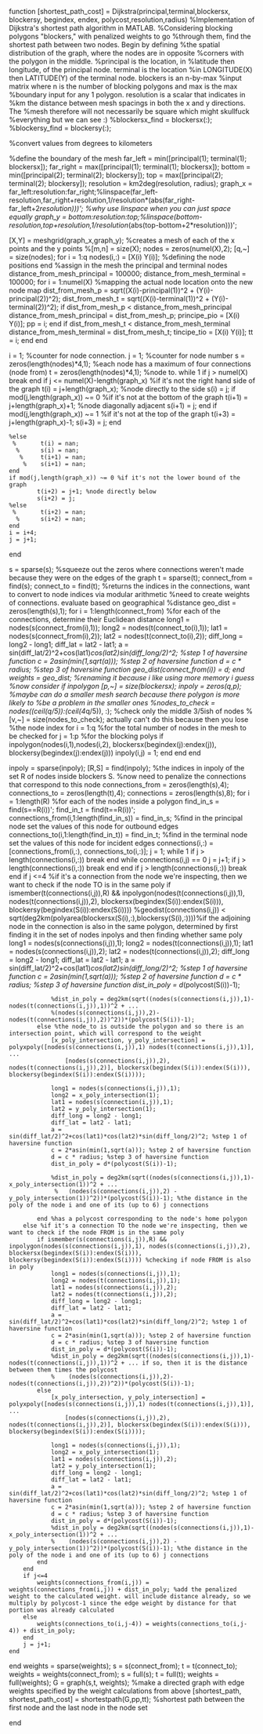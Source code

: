 function [shortest_path_cost] = Dijkstra(principal,terminal,blockersx, blockersy, begindex, endex, polycost,resolution,radius)
%Implementation of Dijkstra's shortest path algorithm in MATLAB.
%Considering blocking polygons "blockers," with penalized weights to go
%through them, find the shortest path between two nodes. Begin by defining
%the spatial distribution of the graph, where the nodes are in opposite
%corners with the polygon in the middle. %principal is the location, in
%latitude then longitude, of the principal node. terminal is the location
%in LONGITUDE(X) then LATITUDE(Y) of the terminal node. blockers is an n-by-max
%input matrix where n is the number of blocking polygons and max is the max
%boundary input for any 1 polygon. resolution is a scalar that indicates in
%km the distance between mesh spacings in both the x and y directions. The
%mesh therefore will not necessarily be square which might skullfuck
%everything but we can see :)
%blockersx_find = blockersx(:);
%blockersy_find = blockersy(:);

%convert values from degrees to kilometers

 
%define the boundary of the mesh
far_left = min([principal(1); terminal(1); blockersx]);
far_right = max([principal(1); terminal(1); blockersx]);
bottom = min([principal(2); terminal(2); blockersy]);
top = max([principal(2); terminal(2); blockersy]);
resolution = km2deg(resolution, radius);
graph_x = far_left:resolution:far_right;%linspace(far_left-resolution,far_right+resolution,1/resolution*(abs(far_right-far_left+2*resolution)))'; %why use linspace when you can just space equally 
graph_y = bottom:resolution:top;%linspace(bottom-resolution,top+resolution,1/resolution*(abs(top-bottom+2*resolution)))'; 

[X,Y] = meshgrid(graph_x,graph_y); %creates a mesh of each of the x points and the y points
%[m,n] = size(X);
nodes = zeros(numel(X),2);
[q,~] = size(nodes);
for i = 1:q
    nodes(i,:) = [X(i) Y(i)]; %defining the node positions
end
%assign in the mesh the principal and terminal nodes
distance_from_mesh_principal = 100000;
distance_from_mesh_terminal = 100000;
for i = 1:numel(X) %mapping the actual node location onto the new node map
    dist_from_mesh_p = sqrt((X(i)-principal(1))^2 + (Y(i)-principal(2))^2);
    dist_from_mesh_t = sqrt((X(i)-terminal(1))^2 + (Y(i)-terminal(2))^2);
    if dist_from_mesh_p < distance_from_mesh_principal
        distance_from_mesh_principal = dist_from_mesh_p;
        principe_pio = [X(i) Y(i)];
        pp = i;
    end
    if dist_from_mesh_t < distance_from_mesh_terminal
        distance_from_mesh_terminal = dist_from_mesh_t;
        tincipe_tio = [X(i) Y(i)];
        tt = i;
    end
end

i = 1; %counter for node connection. 
j = 1; %counter for node number
s = zeros(length(nodes)*4,1); %each node has a maximum of four connections (node from)
t = zeros(length(nodes)*4,1); %node to. 
while 1
    if j > numel(X)
        break
    end
    if j <= numel(X)-length(graph_x) %if it's not the right hand side of the graph 
            t(i) = j+length(graph_x); %node directly to the side
            s(i) = j;
            if mod(j,length(graph_x)) ~= 0 %if it's not at the bottom of the graph
                t(i+1) = j+length(graph_x)+1; %node diagonally adjacent
                s(i+1) = j;
            end
            if mod(j,length(graph_x)) ~= 1 %if it's not at the top of the graph
                t(i+3) = j+length(graph_x)-1;
                s(i+3) = j;
            end
                
    %else
     %       t(i) = nan;
      %      s(i) = nan;
       %     t(i+1) = nan;
        %    s(i+1) = nan;
    end
    if mod(j,length(graph_x)) ~= 0 %if it's not the lower bound of the graph
            t(i+2) = j+1; %node directly below
            s(i+2) = j; 
    %else
     %       t(i+2) = nan;
      %      s(i+2) = nan;
    end
    i = i+4;
    j = j+1; 
end

s = sparse(s); %squeeze out the zeros where connections weren't made because they were on the edges of the graph
t = sparse(t);
connect_from = find(s); 
connect_to = find(t); %returns the indices in the connections, want to convert to node indices via modular arithmetic
%need to create weights of connections. evaluate based on geographical
%distance 
geo_dist = zeros(length(s),1);
for i = 1:length(connect_from) %for each of the connections, determine their Euclidean distance
    long1 = nodes(s(connect_from(i),1));
    long2 = nodes(t(connect_to(i),1));
    lat1 = nodes(s(connect_from(i),2));
    lat2 = nodes(t(connect_to(i),2));
    diff_long = long2 - long1;
    diff_lat = lat2 - lat1;
    a = sin(diff_lat/2)^2+cos(lat1)*cos(lat2)*sin(diff_long/2)^2; %step 1 of haversine function
    c = 2*asin(min(1,sqrt(a))); %step 2 of haversine function
    d = c * radius; %step 3 of haversine function
    geo_dist(connect_from(i)) = d;
end
weights = geo_dist; %renaming it because i like using more memory i guess
%now consider if inpolygon 
[p,~] = size(blockersx);
inpoly = zeros(q,p);
%maybe can do a smaller mesh search because there polygon is more likely to
%be a problem in the smaller ones 
%nodes_to_check = nodes((ceil(q/5)):(ceil(4*q/5)), :); %check only the middle 3/5ish of nodes 
%[v,~] = size(nodes_to_check); actually can't do this because then you lose
%the node index
for i = 1:q %for the total number of nodes in the mesh to be checked
    for j = 1:p %for the blocking polys
        if inpolygon(nodes(i,1),nodes(i,2), blockersx(begindex(j):endex(j)), blockersy(begindex(j):endex(j)))
            inpoly(i,j) = 1;
        end
    end
end


inpoly = sparse(inpoly);
[R,S] = find(inpoly); %the indices in inpoly of the set R of nodes inside blockers S. 
%now need to penalize the connections that correspond to this node
connections_from = zeros(length(s),4);  
connections_to = zeros(length(t),4);
connections = zeros(length(s),8);
for i = 1:length(R) %for each of the nodes inside a polygon
    find_in_s = find(s==R(i))';
    find_in_t = find(t==R(i))';
    connections_from(i,1:length(find_in_s)) = find_in_s; %find in the principal node set the values of this node for outbound edges
    connections_to(i,1:length(find_in_t)) = find_in_t; %find in the terminal node set the values of this node for incident edges
    connections(i,:) = [connections_from(i,:), connections_to(i,:)];
    j = 1;
    while 1
        if j > length(connections(i,:))
            break
        end
        while connections(i,j) == 0
            j = j+1;
            if j > length(connections(i,:))
                break
            end
        end
        if j > length(connections(i,:))
                break
        end
        if j <=4 %if it's a connection from the node we're inspecting, then we want to check if the node TO is in the same poly
            if ismember(t(connections(i,j)),R) && inpolygon(nodes(t(connections(i,j)),1), nodes(t(connections(i,j)),2), blockersx(begindex(S(i)):endex(S(i))), blockersy(begindex(S(i)):endex(S(i))))     %geodist(connections(i,j)) < sqrt(deg2km(polyarea(blockersx(S(i),:),blockersy(S(i),:))))%if the adjoining node in the connection is also in the same polygon, determined by first finding it in the set of nodes inpolys and then finding whether same poly
                long1 = nodes(s(connections(i,j)),1);
                long2 = nodes(t(connections(i,j)),1);
                lat1 = nodes(s(connections(i,j)),2);
                lat2 = nodes(t(connections(i,j)),2);
                diff_long = long2 - long1;
                diff_lat = lat2 - lat1;
                a = sin(diff_lat/2)^2+cos(lat1)*cos(lat2)*sin(diff_long/2)^2; %step 1 of haversine function
                c = 2*asin(min(1,sqrt(a))); %step 2 of haversine function
                d = c * radius; %step 3 of haversine function
                dist_in_poly = d*(polycost(S(i))-1);
                
                
                %dist_in_poly = deg2km(sqrt((nodes(s(connections(i,j)),1)-nodes(t(connections(i,j)),1))^2 + ...
                %(nodes(s(connections(i,j)),2)-nodes(t(connections(i,j)),2))^2))*(polycost(S(i))-1);
            else %the node_to is outside the polygon and so there is an intersection point, which will correspond to the weight
                [x_poly_intersection, y_poly_intersection] = polyxpoly([nodes(s(connections(i,j)),1) nodes(t(connections(i,j)),1)], ...
                    [nodes(s(connections(i,j)),2), nodes(t(connections(i,j)),2)], blockersx(begindex(S(i)):endex(S(i))), blockersy(begindex(S(i)):endex(S(i))));
                
                long1 = nodes(s(connections(i,j)),1);
                long2 = x_poly_intersection(1);
                lat1 = nodes(s(connection(i,j)),1);
                lat2 = y_poly_intersection(1);
                diff_long = long2 - long1;
                diff_lat = lat2 - lat1;
                a = sin(diff_lat/2)^2+cos(lat1)*cos(lat2)*sin(diff_long/2)^2; %step 1 of haversine function
                c = 2*asin(min(1,sqrt(a))); %step 2 of haversine function
                d = c * radius; %step 3 of haversine function
                dist_in_poly = d*(polycost(S(i))-1);
                
                %dist_in_poly = deg2km(sqrt((nodes(s(connections(i,j)),1)-x_poly_intersection(1))^2 + ...
                 %   (nodes(s(connections(i,j)),2) - y_poly_intersection(1))^2))*(polycost(S(i))-1); %the distance in the poly of the node i and one of its (up to 6) j connections
                
            end %has a polycost corresponding to the node's home polygon
        else %if it's a connection TO the node we're inspecting, then we want to check if the node FROM is in the same poly
            if ismember(s(connections(i,j)),R) && inpolygon(nodes(s(connections(i,j)),1), nodes(s(connections(i,j)),2), blockersx(begindex(S(i)):endex(S(i))), blockersy(begindex(S(i)):endex(S(i)))) %checking if node FROM is also in poly 
                long1 = nodes(s(connections(i,j)),1);
                long2 = nodes(t(connections(i,j)),1);
                lat1 = nodes(s(connections(i,j)),2);
                lat2 = nodes(t(connections(i,j)),2);
                diff_long = long2 - long1;
                diff_lat = lat2 - lat1;
                a = sin(diff_lat/2)^2+cos(lat1)*cos(lat2)*sin(diff_long/2)^2; %step 1 of haversine function
                c = 2*asin(min(1,sqrt(a))); %step 2 of haversine function
                d = c * radius; %step 3 of haversine function
                dist_in_poly = d*(polycost(S(i))-1);
                %dist_in_poly = deg2km(sqrt((nodes(s(connections(i,j)),1)-nodes(t(connections(i,j)),1))^2 + ... if so, then it is the distance between them times the polycost
                %    (nodes(s(connections(i,j)),2)-nodes(t(connections(i,j)),2))^2))*(polycost(S(i))-1);
            else
                [x_poly_intersection, y_poly_intersection] = polyxpoly([nodes(s(connections(i,j)),1) nodes(t(connections(i,j)),1)], ...
                    [nodes(s(connections(i,j)),2), nodes(t(connections(i,j)),2)], blockersx(begindex(S(i)):endex(S(i))), blockersy(begindex(S(i)):endex(S(i))));
                
                long1 = nodes(s(connections(i,j)),1);
                long2 = x_poly_intersection(1);
                lat1 = nodes(s(connections(i,j)),2);
                lat2 = y_poly_intersection(1);
                diff_long = long2 - long1;
                diff_lat = lat2 - lat1;
                a = sin(diff_lat/2)^2+cos(lat1)*cos(lat2)*sin(diff_long/2)^2; %step 1 of haversine function
                c = 2*asin(min(1,sqrt(a))); %step 2 of haversine function
                d = c * radius; %step 3 of haversine function
                dist_in_poly = d*(polycost(S(i))-1);
                %dist_in_poly = deg2km(sqrt((nodes(s(connections(i,j)),1)-x_poly_intersection(1))^2 + ...
                %    (nodes(s(connections(i,j)),2) - y_poly_intersection(1))^2))*(polycost(S(i))-1); %the distance in the poly of the node i and one of its (up to 6) j connections
            end
        end
        if j<=4
            weights(connections_from(i,j)) = weights(connections_from(i,j)) + dist_in_poly; %add the penalized weight to the calculated weight. will include distance already, so we multiply by polycost-1 since the edge weight by distance for that portion was already calculated
        else
            weights(connections_to(i,j-4)) = weights(connections_to(i,j-4)) + dist_in_poly;
        end
        j = j+1;
    end
end
weights = sparse(weights);
s = s(connect_from);
t = t(connect_to);
weights = weights(connect_from);
s = full(s);
t = full(t);
weights = full(weights);
G = graph(s,t, weights); %make a directed graph with edge weights specified by the weight calculations from above
[shortest_path, shortest_path_cost] = shortestpath(G,pp,tt); %shortest path between the first node and the last node in the node set



end
